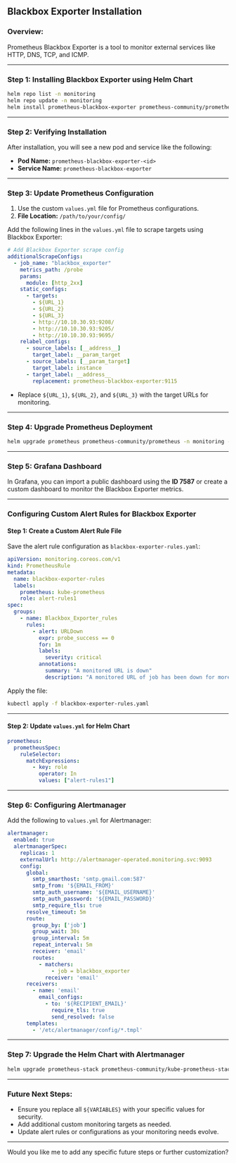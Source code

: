 ## Blackbox Exporter Installation

### Overview:
Prometheus Blackbox Exporter is a tool to monitor external services like HTTP, DNS, TCP, and ICMP.

---

### Step 1: Installing Blackbox Exporter using Helm Chart

```bash
helm repo list -n monitoring
helm repo update -n monitoring
helm install prometheus-blackbox-exporter prometheus-community/prometheus-blackbox-exporter -n monitoring
```

---

### Step 2: Verifying Installation

After installation, you will see a new pod and service like the following:

- **Pod Name:** `prometheus-blackbox-exporter-<id>`
- **Service Name:** `prometheus-blackbox-exporter`

---

### Step 3: Update Prometheus Configuration

1. Use the custom `values.yml` file for Prometheus configurations.
2. **File Location:** `/path/to/your/config/`

Add the following lines in the `values.yml` file to scrape targets using Blackbox Exporter:

```yaml
# Add Blackbox Exporter scrape config
additionalScrapeConfigs:
  - job_name: "blackbox_exporter"
    metrics_path: /probe
    params:
      module: [http_2xx]
    static_configs:
      - targets:
        - ${URL_1}
        - ${URL_2}
        - ${URL_3}
        - http://10.10.30.93:9208/
        - http://10.10.30.93:9205/
        - http://10.10.30.93:9695/
    relabel_configs:
      - source_labels: [__address__]
        target_label: __param_target
      - source_labels: [__param_target]
        target_label: instance
      - target_label: __address__
        replacement: prometheus-blackbox-exporter:9115
```

- Replace `${URL_1}`, `${URL_2}`, and `${URL_3}` with the target URLs for monitoring.

---

### Step 4: Upgrade Prometheus Deployment

```bash
helm upgrade prometheus prometheus-community/prometheus -n monitoring -f values.yml
```

---

### Step 5: Grafana Dashboard

In Grafana, you can import a public dashboard using the **ID 7587** or create a custom dashboard to monitor the Blackbox Exporter metrics.

---

### Configuring Custom Alert Rules for Blackbox Exporter

#### Step 1: Create a Custom Alert Rule File

Save the alert rule configuration as `blackbox-exporter-rules.yaml`:

```yaml
apiVersion: monitoring.coreos.com/v1
kind: PrometheusRule
metadata:
  name: blackbox-exporter-rules
  labels:
    prometheus: kube-prometheus
    role: alert-rules1
spec:
  groups:
    - name: Blackbox_Exporter_rules
      rules:
        - alert: URLDown
          expr: probe_success == 0
          for: 1m
          labels:
            severity: critical
          annotations:
            summary: "A monitored URL is down"
            description: "A monitored URL of job has been down for more than 1 minute."
```

Apply the file:

```bash
kubectl apply -f blackbox-exporter-rules.yaml
```

---

#### Step 2: Update `values.yml` for Helm Chart

```yaml
prometheus:
  prometheusSpec:
    ruleSelector:
      matchExpressions:
        - key: role
          operator: In
          values: ["alert-rules1"]
```

---

### Step 6: Configuring Alertmanager

Add the following to `values.yml` for Alertmanager:

```yaml
alertmanager:
  enabled: true
  alertmanagerSpec:
    replicas: 1
    externalUrl: http://alertmanager-operated.monitoring.svc:9093
    config:
      global:
        smtp_smarthost: 'smtp.gmail.com:587'
        smtp_from: '${EMAIL_FROM}'
        smtp_auth_username: '${EMAIL_USERNAME}'
        smtp_auth_password: '${EMAIL_PASSWORD}'
        smtp_require_tls: true
      resolve_timeout: 5m
      route:
        group_by: ['job']
        group_wait: 30s
        group_interval: 5m
        repeat_interval: 5m
        receiver: 'email'
        routes:
          - matchers:
              - job = blackbox_exporter
            receiver: 'email'
      receivers:
        - name: 'email'
          email_configs:
            - to: '${RECIPIENT_EMAIL}'
              require_tls: true
              send_resolved: false
      templates:
        - '/etc/alertmanager/config/*.tmpl'
```

---

### Step 7: Upgrade the Helm Chart with Alertmanager

```bash
helm upgrade prometheus-stack prometheus-community/kube-prometheus-stack -f values.yml --namespace monitoring
```

---

### Future Next Steps:
- Ensure you replace all `${VARIABLES}` with your specific values for security.
- Add additional custom monitoring targets as needed.
- Update alert rules or configurations as your monitoring needs evolve.

---

Would you like me to add any specific future steps or further customization?
